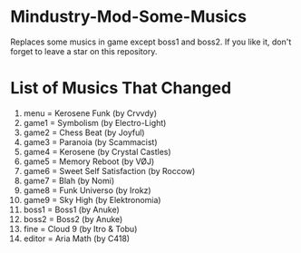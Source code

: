 # Mindustry-Mod-Some-Musics
Replaces some musics in game except boss1 and boss2. If you like it, don't forget to leave a star on this repository.
# List of Musics That Changed
1. menu = Kerosene Funk (by Crvvdy)
2. game1 = Symbolism (by Electro-Light)
3. game2 = Chess Beat (by Joyful)
4. game3 = Paranoia (by Scammacist)
5. game4 = Kerosene (by Crystal Castles)
6. game5 = Memory Reboot (by VØJ)
7. game6 = Sweet Self Satisfaction (by Roccow)
8. game7 = Blah (by Nomi)
9. game8 = Funk Universo (by Irokz)
10. game9 = Sky High (by Elektronomia)
11. boss1 = Boss1 (by Anuke)
12. boss2 = Boss2 (by Anuke)
13. fine = Cloud 9 (by Itro & Tobu)
14. editor = Aria Math (by C418)
